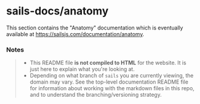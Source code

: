 # sails-docs/anatomy

This section contains the "Anatomy" documentation which is eventually available at https://sailsjs.com/documentation/anatomy.

### Notes
> - This README file **is not compiled to HTML** for the website.  It is just here to explain what you're looking at.
> - Depending on what branch of `sails` you are currently viewing, the domain may vary. See the top-level documentation README file for information about working with the markdown files in this repo, and to understand the branching/versioning strategy.

<docmeta name="notShownOnWebsite" value="true">
